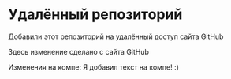 # Удалённый репозиторий


Добавили этот репозиторий на удалённый доступ сайта GitHub

Здесь изменение сделано с сайта GitHub

Изменения на компе:
Я добавил текст на компе! :)